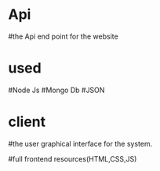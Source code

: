 # Api

#the Api end point for the website

# used 

#Node Js
#Mongo Db
#JSON


# client

#the user graphical interface for the system.

#full frontend resources(HTML,CSS,JS)


